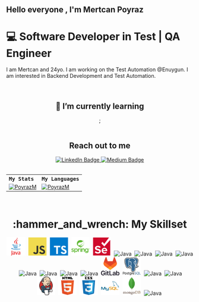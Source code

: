 ## Hello everyone , I'm Mertcan Poyraz

# 💻 Software Developer in Test | QA Engineer

I am Mertcan and 24yo. I am working on the Test Automation @Enuygun.
I am interested in Backend Development and Test Automation.

<br>
<h2 align="center"> 👾 I’m currently learning </h2> 
<div align="center" 
<img src="https://github.com/devicons/devicon/blob/master/icons/go/go-original-wordmark.svg" title="Go" alt="Go" width="50" height="50"/>;
</div>

<br>
<h2 align="center"> Reach out to me</h2>
<div align="center">
<a href="https://www.linkedin.com/in/poyrazmertcan/">
        <img src="https://img.shields.io/badge/LinkedIn-blue?style=for-the-badge&logo=linkedin&logoColor=white" alt="LinkedIn Badge"/>
</a> 
<a href="https://medium.com/@mertcanpoyraz">
        <img src="https://img.shields.io/badge/Medium-red?style=for-the-badge&logo=medium&logoColor=white" alt="Medium Badge"/>
</a> 
</div>

<br>
<table align="center" >
     <tr>
        <td colspan="2">
        <strong><samp>My Stats</samp></strong>
        </td>
        <td colspan="2">
        <strong><samp>My Languages</samp></strong>
        </td>
    </tr>
    <tr>
        <td colspan="2" rowspan="2">
        <a href="https://github-readme-stats.vercel.app/api?username=PoyrazM&show_icons=true&locale=en&theme=tokyonight">
        <img src="https://github-readme-stats.vercel.app/api?username=PoyrazM&show_icons=true&locale=en&theme=tokyonight" alt="PoyrazM">
        </a>
        </td>
        <td colspan="2" rowspan="2">
        <a href="https://github-readme-stats.vercel.app/api/top-langs/?username=PoyrazM&theme=tokyonight&langs_count=10&layout=compact">
        <img src="https://github-readme-stats.vercel.app/api/top-langs/?username=PoyrazM&theme=tokyonight&langs_count=10&layout=compact" alt="PoyrazM">
        </a>
        </td>
    </tr>
</table>

<br>
<h1 align="center"> :hammer_and_wrench: My Skillset </h1> 
 
 <div align="center" >
  <img src="https://github.com/devicons/devicon/blob/master/icons/java/java-original-wordmark.svg" title="Java" alt="Java" width="50" height="50"/>&nbsp;
  <img src="https://github.com/devicons/devicon/blob/master/icons/javascript/javascript-original.svg" title="JavaScript" alt="JavaScript" width="50" height="50"/>&nbsp;
  <img src="https://github.com/devicons/devicon/blob/master/icons/typescript/typescript-original.svg" title="Java" alt="Java" width="50" height="50"/>&nbsp;
  <img src="https://github.com/devicons/devicon/blob/master/icons/spring/spring-original-wordmark.svg" title="Java" alt="Java" width="50" height="50"/>&nbsp;
  <img src="https://github.com/devicons/devicon/blob/master/icons/selenium/selenium-original.svg" title="Java" alt="Java" width="50" height="50"/>&nbsp;
  <img src="https://copm.s3.amazonaws.com/581f5ac1.png" title="Java" alt="Java" width="50" height="50"/>&nbsp;
  <img src="https://miro.medium.com/max/400/1*qmS-f8Pv72ZavjF22v-xiw.png" title="Java" alt="Java" width="50" height="50"/>&nbsp;
  <img src="https://avatars.mds.yandex.net/i?id=e4404bd4726626092e912b5ccd9a9f97-4322178-images-thumbs&n=13" title="Java" alt="Java" width="50" height="50"/>&nbsp;
  <img src="https://upload.wikimedia.org/wikipedia/commons/thumb/e/e4/Katalon-logo-vector.svg/1200px-Katalon-logo-vector.svg.png" title="Java" alt="Java" width="50" height="50"/>&nbsp;
  <img src="https://devqa.io/assets/images/karate-automated-api-testing.png" title="Java" alt="Java" width="50" height="50"/>&nbsp;
  <img src="https://miro.medium.com/max/1400/1*dOZ2YEUpPOxiNGVMq6-K_g.jpeg" title="Java" alt="Java" width="50" height="50"/>&nbsp;
  <img src="https://miro.medium.com/max/631/1*vVFlHffet6kcD4cBNogVzQ.png" title="Java" alt="Java" width="50" height="50"/>&nbsp;
  <img src="https://pbs.twimg.com/profile_images/1318604600677527552/stk8sqYZ_400x400.png" title="Java" alt="Java" width="50" height="50"/>&nbsp;
  <img src="https://github.com/devicons/devicon/blob/master/icons/gitlab/gitlab-original-wordmark.svg" title="Java" alt="Java" width="50" height="50"/>&nbsp;
  <img src="https://github.com/devicons/devicon/blob/master/icons/postgresql/postgresql-original-wordmark.svg" title="Java" alt="Java" width="50" height="50"/>&nbsp;
  <img src="https://i.pinimg.com/originals/87/e8/49/87e8491cdd5ee5dacf3059f0c0832ce7.png" title="Java" alt="Java" width="50" height="50"/>&nbsp;
  <img src="https://logowiki.net/uploads/logo/a/appium.svg" title="Java" alt="Java" width="50" height="50"/>&nbsp;
  <img src="https://github.com/devicons/devicon/blob/master/icons/jenkins/jenkins-original.svg" title="Java" alt="Java" width="50" height="50"/>&nbsp;
  <img src="https://github.com/devicons/devicon/blob/master/icons/html5/html5-original-wordmark.svg" title="Java" alt="Java" width="50" height="50"/>&nbsp;
  <img src="https://github.com/devicons/devicon/blob/master/icons/css3/css3-original-wordmark.svg" title="Java" alt="Java" width="50" height="50"/>&nbsp;
  <img src="https://github.com/devicons/devicon/blob/master/icons/mysql/mysql-original-wordmark.svg" title="Java" alt="Java" width="50" height="50"/>&nbsp;
  <img src="https://github.com/devicons/devicon/blob/master/icons/mongodb/mongodb-original-wordmark.svg" title="Java" alt="Java" width="50" height="50"/>&nbsp;
  <img src="https://pbs.twimg.com/profile_images/1451297216187011072/xLd1JSZk_400x400.png" title="Java" alt="Java" width="50" height="50"/>&nbsp;
</div>
